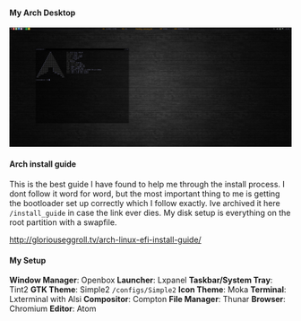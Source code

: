 #### My Arch Desktop
![](screenshots/arch_desktop0.png)

#### Arch install guide

This is the best guide I have found to help me through the install process. I dont follow it word for word, but the most important thing to me is getting the bootloader set up correctly which I follow exactly. Ive archived it here `/install_guide` in case the link ever dies. My disk setup is everything on the root partition with a swapfile.

http://gloriouseggroll.tv/arch-linux-efi-install-guide/

#### My Setup

**Window Manager**: Openbox
**Launcher**: Lxpanel
**Taskbar/System Tray**: Tint2
**GTK Theme**: Simple2 `/configs/Simple2`
**Icon Theme**: Moka
**Terminal**: Lxterminal with Alsi
**Compositor**: Compton
**File Manager**: Thunar
**Browser**: Chromium
**Editor**: Atom

